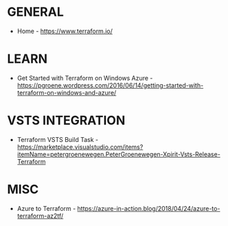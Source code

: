 # GENERAL
* Home - <https://www.terraform.io/>

# LEARN
* Get Started with Terraform on Windows Azure - <https://pgroene.wordpress.com/2016/06/14/getting-started-with-terraform-on-windows-and-azure/>

# VSTS INTEGRATION
* Terraform VSTS Build Task - <https://marketplace.visualstudio.com/items?itemName=petergroenewegen.PeterGroenewegen-Xpirit-Vsts-Release-Terraform>

# MISC
* Azure to Terraform - <https://azure-in-action.blog/2018/04/24/azure-to-terraform-az2tf/>
